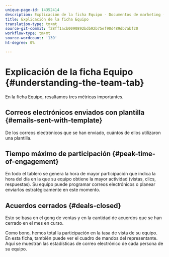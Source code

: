 ```yaml
---
unique-page-id: 14352414
description: Explicación de la ficha Equipo - Documentos de marketing - Documentación del producto
title: Explicación de la ficha Equipo
translation-type: tm+mt
source-git-commit: f28ff1acb0090892bdb92b75ef90d489db7abf20
workflow-type: tm+mt
source-wordcount: '139'
ht-degree: 0%

---
```



# Explicación de la ficha Equipo {#understanding-the-team-tab}

En la ficha Equipo, resaltamos tres métricas importantes.

## Correos electrónicos enviados con plantilla {#emails-sent-with-template}

De los correos electrónicos que se han enviado, cuántos de ellos utilizaron una plantilla.

## Tiempo máximo de participación {#peak-time-of-engagement}

En todo el tablero se genera la hora de mayor participación que indica la hora del día en la que su equipo obtiene la mayor actividad (vistas, clics, respuestas). Su equipo puede programar correos electrónicos o planear enviarlos estratégicamente en este momento.

## Acuerdos cerrados {#deals-closed}

Esto se basa en el gong de ventas y en la cantidad de acuerdos que se han cerrado en el mes en curso.

Como bono, hemos total la participación en la tasa de vista de su equipo. En esta ficha, también puede ver el cuadro de mandos del representante. Aquí se muestran las estadísticas de correo electrónico de cada persona de su equipo.
